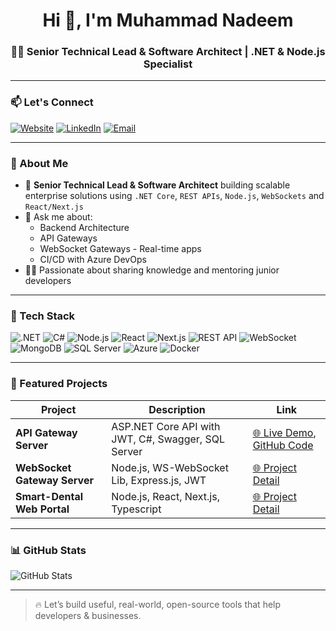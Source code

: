 <h1 align="center">Hi 👋, I'm Muhammad Nadeem</h1>
<h3 align="center">👨‍💻 Senior Technical Lead & Software Architect | .NET & Node.js Specialist </h3>

---

### 📫 Let's Connect

[![Website](https://img.shields.io/badge/Portfolio-2EA44F?style=for-the-badge&logo=google-chrome&logoColor=white)](https://mnadeem-portfolio.vercel.app/)
[![LinkedIn](https://img.shields.io/badge/-LinkedIn-blue?style=for-the-badge&logo=linkedin)](https://www.linkedin.com/in/muhammad-nadeem-a3321ba4/)
[![Email](https://img.shields.io/badge/-Email-red?style=for-the-badge&logo=gmail&logoColor=white)](mailto:nadw95@yahoo.com)

---
### 💼 About Me

- 🔭 **Senior Technical Lead & Software Architect** building scalable enterprise solutions using `.NET Core`, `REST APIs`, `Node.js`, `WebSockets` and `React/Next.js`
- 💬 Ask me about:
  - Backend Architecture
  - API Gateways
  - WebSocket Gateways - Real-time apps
  - CI/CD with Azure DevOps
- 👨‍🏫 Passionate about sharing knowledge and mentoring junior developers

---

### 🚀 Tech Stack

![.NET](https://img.shields.io/badge/.NET-512BD4?style=for-the-badge&logo=dotnet&logoColor=white)
![C#](https://img.shields.io/badge/C%23-239120?style=for-the-badge&logo=c-sharp&logoColor=white)
![Node.js](https://img.shields.io/badge/Node.js-339933?style=for-the-badge&logo=node.js&logoColor=white)
![React](https://img.shields.io/badge/React-20232A?style=for-the-badge&logo=react&logoColor=61DAFB)
![Next.js](https://img.shields.io/badge/Next.js-000000?style=for-the-badge&logo=nextdotjs&logoColor=white)
![REST API](https://img.shields.io/badge/REST%20API-FF6C37?style=for-the-badge&logo=api&logoColor=white)
![WebSocket](https://img.shields.io/badge/WebSocket-4c1?style=for-the-badge&logo=websocket&logoColor=white)
![MongoDB](https://img.shields.io/badge/MongoDB-4EA94B?style=for-the-badge&logo=mongodb&logoColor=white)
![SQL Server](https://img.shields.io/badge/SQL%20Server-CC2927?style=for-the-badge&logo=microsoftsqlserver&logoColor=white)
![Azure](https://img.shields.io/badge/Azure-0078D4?style=for-the-badge&logo=microsoftazure&logoColor=white)
![Docker](https://img.shields.io/badge/Docker-2496ED?style=for-the-badge&logo=docker&logoColor=white)

---

### 📂 Featured Projects

| Project | Description | Link |
|--------|-------------|------|
| **API Gateway Server** | ASP.NET Core API with JWT, C#, Swagger, SQL Server | [🌐 Live Demo](https://healthcare-webapi.azurewebsites.net/swagger/index.html),  [GitHub Code](https://github.com/mnadeem-dev/portfolio-nextjs-app) |
| **WebSocket Gateway Server** | Node.js, WS-WebSocket Lib, Express.js, JWT| [🌐 Project Detail](https://mnadeem-portfolio.vercel.app/projects/websocket-server) |
| **Smart-Dental Web Portal** | Node.js, React, Next.js, Typescript | [🌐 Project Detail](https://mnadeem-portfolio.vercel.app/projects/web-portal) |


---

### 📊 GitHub Stats

![GitHub Stats](https://github-readme-stats.vercel.app/api?username=mnadeem-dev&show_icons=true&theme=default)

---

> 🔥 Let’s build useful, real-world, open-source tools that help developers & businesses.


